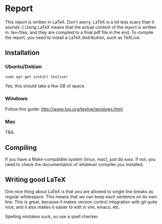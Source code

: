 # Report

This report is written in LaTeX.
Don't worry, LaTeX is a lot less scary than it sounds :)
Using LaTeX means that the actual content of the report is written in .tex-files, and they are compiled to a final pdf file in the end.
To compile the report, you need to install a LaTeX distribution, such as TeXLive.

## Installation

### Ubuntu/Debian

    sudo apt-get install texlive*

Yes, this should take a few GB of space.

### Windows

Follow this guide: <http://www.tug.org/texlive/windows.html>.

### Mac

TBA.

## Compiling

If you have a Make-compatible system (linux, mac), just do `make`.
If not, you need to check the documentation of whatever compiler you installed.

## Writing good LaTeX

One nice thing about LaTeX is that you are allowed to single line breaks as regular whitespace.
This means that we can keep each sentence on its own line.
This is great, because it makes version control integration with git quite nice, and it also makes it easier to edit in vim, emacs, etc.

Spelling mistakes suck, so use a spell checker.
